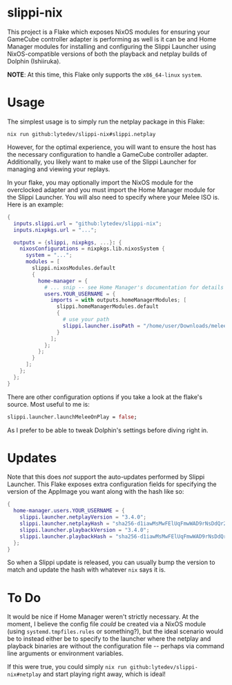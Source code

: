 # slippi-nix

This project is a Flake which exposes NixOS modules for ensuring your GameCube
controller adapter is performing as well is it can be and Home Manager modules
for installing and configuring the Slippi Launcher using NixOS-compatible
versions of both the playback and netplay builds of Dolphin (Ishiiruka).

**NOTE**: At this time, this Flake only supports the `x86_64-linux` `system`.

# Usage

The simplest usage is to simply run the netplay package in this Flake:

```shell
nix run github:lytedev/slippi-nix#slippi.netplay
```

However, for the optimal experience, you will want to ensure the host has the
necessary configuration to handle a GameCube controller adapter. Additionally,
you likely want to make use of the Slippi Launcher for managing and viewing
your replays.

In your flake, you may optionally import the NixOS module for the overclocked
adapter and you must import the Home Manager module for the Slippi Launcher. You
will also need to specify where your Melee ISO is. Here is an example:

```nix
{
  inputs.slippi.url = "github:lytedev/slippi-nix";
  inputs.nixpkgs.url = "...";

  outputs = {slippi, nixpkgs, ...}: {
    nixosConfigurations = nixpkgs.lib.nixosSystem {
      system = "...";
      modules = [
        slippi.nixosModules.default
        {
          home-manager = {
            # ... snip -- see Home Manager's documentation for details
            users.YOUR_USERNAME = {
              imports = with outputs.homeManagerModules; [
                slippi.homeManagerModules.default
                {
                  # use your path
                  slippi.launcher.isoPath = "/home/user/Downloads/melee.iso";
                }
              ];
            };
          };
        }
      ];
    };
  };
}
```

There are other configuration options if you take a look at the flake's source.
Most useful to me is:

```nix
slippi.launcher.launchMeleeOnPlay = false;
```

As I prefer to be able to tweak Dolphin's settings before diving right in.

# Updates

Note that this does _not_ support the auto-updates performed by Slippi Launcher.
This Flake exposes extra configuration fields for specifying the version of the
AppImage you want along with the hash like so:

```nix
{
  home-manager.users.YOUR_USERNAME = {
    slippi.launcher.netplayVersion = "3.4.0";
    slippi.launcher.netplayHash = "sha256-d1iawMsMwFElUqFmwWAD9rNsDdQr2LKscU8xuJPvxYg=";
    slippi.launcher.playbackVersion = "3.4.0";
    slippi.launcher.playbackHash = "sha256-d1iawMsMwFElUqFmwWAD9rNsDdQr2LKscU8xuJPvxYg=";
  };
}
```

So when a Slippi update is released, you can usually bump the version to match
and update the hash with whatever `nix` says it is.

# To Do

It would be nice if Home Manager weren't strictly necessary. At the moment,
I believe the config file _could_ be created via a NixOS module (using
`systemd.tmpfiles.rules` or something?), but the ideal scenario would be to
instead either be to specify to the launcher where the netplay and playback
binaries are without the configuration file -- perhaps via command line
arguments or environment variables.

If this were true, you could simply `nix run github:lytedev/slippi-nix#netplay`
and start playing right away, which is ideal!
